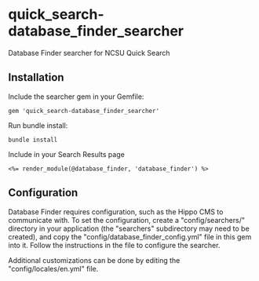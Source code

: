 # quick_search-database_finder_searcher

Database Finder searcher for NCSU Quick Search

## Installation

Include the searcher gem in your Gemfile:

```
gem 'quick_search-database_finder_searcher'
```

Run bundle install:

```
bundle install
```

Include in your Search Results page

```
<%= render_module(@database_finder, 'database_finder') %>
```

## Configuration

Database Finder requires configuration, such as the Hippo CMS to communicate
with. To set the configuration, create a "config/searchers/" directory in your
application (the "searchers" subdirectory may need to be created), and copy the
"config/database_finder_config.yml" file in this gem into it. Follow the
instructions in the file to configure the searcher.

Additional customizations can be done by editing the "config/locales/en.yml" file.

